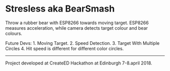 # Stresless aka BearSmash

Throw a rubber bear with ESP8266 towards moving target. ESP8266 measures acceleration, while camera detects target colour and bear colours.


Future Devs: 1. Moving Target. 2. Speed Detection. 3. Target With Multiple Circles 4. Hit speed is different for different color circles.

***
Project developed at CreateED Hackathon at Edinburgh 7-8.april 2018.
